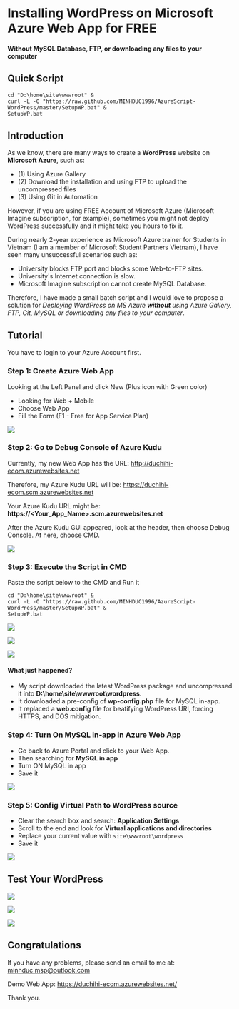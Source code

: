 # Installing WordPress on Microsoft Azure Web App for FREE
#### Without MySQL Database, FTP, or downloading any files to your computer

## Quick Script
```
cd "D:\home\site\wwwroot" & 
curl -L -O "https://raw.github.com/MINHDUC1996/AzureScript-WordPress/master/SetupWP.bat" & 
SetupWP.bat
```

## Introduction

As we know, there are many ways to create a **WordPress** website on **Microsoft Azure**, such as:
- (1) Using Azure Gallery
- (2) Download the installation and using FTP to upload the uncompressed files
- (3) Using Git in Automation 

However, if you are using FREE Account of Microsoft Azure (Microsoft Imagine subscription, for example), sometimes you might not deploy WordPress successfully and it might take you hours to fix it.

During nearly 2-year experience as Microsoft Azure trainer for Students in Vietnam (I am a member of Microsoft Student Partners Vietnam), I have seen many unsuccessful scenarios such as: 
- University blocks FTP port and blocks some Web-to-FTP sites.
- University's Internet connection is slow.
- Microsoft Imagine subscription cannot create MySQL Database.

Therefore, I have made a small batch script and I would love to propose a solution for _Deploying WordPress on MS Azure **without** using Azure Gallery, FTP, Git, MySQL or downloading any files to your computer_.

## Tutorial

You have to login to your Azure Account first.

### Step 1: Create Azure Web App

Looking at the Left Panel and click New (Plus icon with Green color)
- Looking for Web + Mobile
- Choose Web App
- Fill the Form (F1 - Free for App Service Plan)

![](https://raw.github.com/MINHDUC1996/AzureScript-WordPress/master/docs/WebApp.PNG)


### Step 2: Go to Debug Console of Azure Kudu 

Currently, my new Web App has the URL: http://duchihi-ecom.azurewebsites.net

Therefore, my Azure Kudu URL will be: https://duchihi-ecom.scm.azurewebsites.net

Your Azure Kudu URL might be: **https://<Your_App_Name>.scm.azurewebsites.net**

After the Azure Kudu GUI appeared, look at the header, then choose Debug Console. At here, choose CMD.

![](https://raw.github.com/MINHDUC1996/AzureScript-WordPress/master/docs/Kudu.png)

### Step 3: Execute the Script in CMD

Paste the script below to the CMD and Run it
```
cd "D:\home\site\wwwroot" & 
curl -L -O "https://raw.github.com/MINHDUC1996/AzureScript-WordPress/master/SetupWP.bat" & 
SetupWP.bat
```

![](https://raw.github.com/MINHDUC1996/AzureScript-WordPress/master/docs/PasteScript.png)

![](https://raw.github.com/MINHDUC1996/AzureScript-WordPress/master/docs/GetWP.png)

![](https://raw.github.com/MINHDUC1996/AzureScript-WordPress/master/docs/Extract.png)

#### What just happened?
- My script downloaded the latest WordPress package and uncompressed it into **D:\home\site\wwwroot\wordpress**. 
- It downloaded a pre-config of **wp-config.php** file for MySQL in-app.
- It replaced a **web.config** file for beatifying WordPress URI, forcing HTTPS, and DOS mitigation.

### Step 4: Turn On MySQL in-app in Azure Web App

- Go back to Azure Portal and click to your Web App. 
- Then searching for **MySQL in app**
- Turn ON MySQL in app
- Save it

![](https://raw.github.com/MINHDUC1996/AzureScript-WordPress/master/docs/MySQL-inapp.png)

### Step 5: Config Virtual Path to WordPress source

- Clear the search box and search: **Application Settings**
- Scroll to the end and look for **Virtual applications and directories**
- Replace your current value with ```site\wwwroot\wordpress```
- Save it

![](https://raw.github.com/MINHDUC1996/AzureScript-WordPress/master/docs/AppSettings.png)

## Test Your WordPress

![](https://raw.github.com/MINHDUC1996/AzureScript-WordPress/master/docs/ConfigWP-1.PNG)

![](https://raw.github.com/MINHDUC1996/AzureScript-WordPress/master/docs/ConfigWP-2.PNG)

![](https://raw.github.com/MINHDUC1996/AzureScript-WordPress/master/docs/ConfigWP-3.PNG)


## Congratulations

If you have any problems, please send an email to me at: minhduc.msp@outlook.com

Demo Web App: https://duchihi-ecom.azurewebsites.net/

Thank you.
